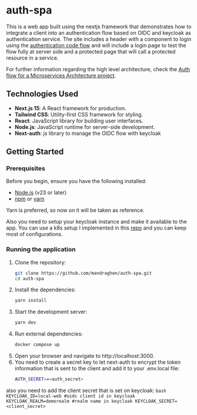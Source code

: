 # auth-spa

This is a web app built using the nextjs framework that demonstrates how to integrate a client into an authentication flow based on OIDC and keycloak as authentication service.
The site includes a header with a component to login using the [authentication code flow](https://openid.net/specs/openid-connect-core-1_0.html#CodeFlowAuth) and will include a login page to test the flow fully at server side and a protected page that will call a protected resource in a service.

For further information regarding the high level architecture, check the [Auth flow for a Microservices Architecture project](https://github.com/users/mandraghen/projects/1).

## Technologies Used

- **Next.js 15**: A React framework for production.
- **Tailwind CSS**: Utility-first CSS framework for styling.
- **React**: JavaScript library for building user interfaces.
- **Node.js**: JavaScript runtime for server-side development.
- **Next-auth**: js library to manage the OIDC flow with keycloak

## Getting Started

### Prerequisites

Before you begin, ensure you have the following installed:

- [Node.js](https://nodejs.org/) (v23 or later)
- [npm](https://www.npmjs.com/) or [yarn](https://yarnpkg.com/)

Yarn is preferred, so now on it will be taken as reference.

Also you need to setup your keycloak instance and make it available to the app.
You can use a k8s setup I implemented in this [repo](https://github.com/mandraghen/k8s-infrastructure) and you can keep most of configurations.

### Running the application

1. Clone the repository:
    ```bash
    git clone https://github.com/mandraghen/auth-spa.git
    cd auth-spa
    ```
2. Install the dependencies:
    ```bash
    yarn install
    ```
3. Start the development server:
    ```bash
    yarn dev
    ```
4. Run external dependencies:
    ```bash
    docker compose up
    ```
5. Open your browser and navigate to http://localhost:3000.
6. You need to create a secret key to let next-auth to encrypt the token information that is sent to the client and add it to your .env.local file:
    ```bash
    AUTH_SECRET==<auth_secret>
    ```
also you need to add the client secret that is set on keycloak:
    ```bash
    KEYCLOAK_ID=local-web #oidc client id in keycloak
    KEYCLOAK_REALM=demorealm #realm name in keycloak
    KEYCLOAK_SECRET=<client_secret>
    ```
